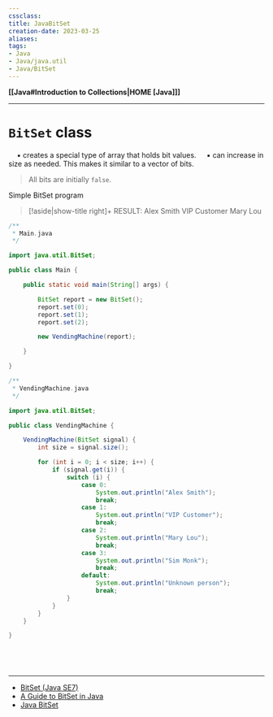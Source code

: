 ```yaml
---
cssclass:
title: JavaBitSet
creation-date: 2023-03-25
aliases:
tags:
- Java
- Java/java.util
- Java/BitSet
---
```

**[[Java#Introduction to Collections|HOME [Java]]]**

---
# `BitSet` class
$\quad$▪ creates a special type of array that holds bit values.
$\quad$▪ can increase in size as needed. This makes it similar to a vector of bits.

> All bits are initially `false`.

Simple BitSet program
>[!aside|show-title right]+ RESULT: 
> Alex Smith
> VIP Customer
> Mary Lou

```java
/**
 * Main.java
 */

import java.util.BitSet;

public class Main {

    public static void main(String[] args) {

        BitSet report = new BitSet();
        report.set(0);
        report.set(1);
        report.set(2);

        new VendingMachine(report);

    }

}
```
```java
/**
 * VendingMachine.java
 */

import java.util.BitSet;

public class VendingMachine {

    VendingMachine(BitSet signal) {
        int size = signal.size();

        for (int i = 0; i < size; i++) {
            if (signal.get(i)) {
                switch (i) {
                    case 0:
                        System.out.println("Alex Smith");
                        break;
                    case 1:
                        System.out.println("VIP Customer");
                        break;
                    case 2:
                        System.out.println("Mary Lou");
                        break;
                    case 3:
                        System.out.println("Sim Monk");
                        break;
                    default:
                        System.out.println("Unknown person");
                        break;
                }
            }
        }
    }

}
```

<br>

# 
---
- [BitSet (Java SE7)](https://docs.oracle.com/javase/7/docs/api/java/util/BitSet.html)
- [A Guide to BitSet in Java](https://www.baeldung.com/java-bitset)
- [Java BitSet](https://www.tutorialspoint.com/java/java_bitset_class.htm)